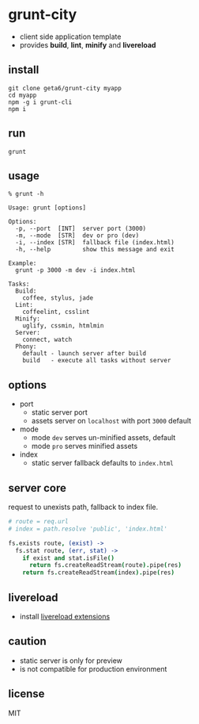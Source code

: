 # grunt-city

* client side application template
* provides **build**, **lint**, **minify** and **livereload**

## install

```
git clone geta6/grunt-city myapp
cd myapp
npm -g i grunt-cli
npm i
```

## run

```
grunt
```

## usage

```
% grunt -h

Usage: grunt [options]

Options:
  -p, --port  [INT]  server port (3000)
  -m, --mode  [STR]  dev or pro (dev)
  -i, --index [STR]  fallback file (index.html)
  -h, --help         show this message and exit

Example:
  grunt -p 3000 -m dev -i index.html

Tasks:
  Build:
    coffee, stylus, jade
  Lint:
    coffeelint, csslint
  Minify:
    uglify, cssmin, htmlmin
  Server:
    connect, watch
  Phony:
    default - launch server after build
    build   - execute all tasks without server
```

## options

* port
  * static server port
  * assets server on `localhost` with port `3000` default
* mode
  * mode `dev` serves un-minified assets, default
  * mode `pro` serves minified assets
* index
  * static server fallback defaults to `index.html`

## server core

request to unexists path, fallback to index file.

```coffee
# route = req.url
# index = path.resolve 'public', 'index.html'

fs.exists route, (exist) ->
  fs.stat route, (err, stat) ->
    if exist and stat.isFile()
      return fs.createReadStream(route).pipe(res)
    return fs.createReadStream(index).pipe(res)
```

## livereload

* install [livereload extensions](http://feedback.livereload.com/knowledgebase/articles/86242-how-do-i-install-and-use-the-browser-extensions-)

## caution

* static server is only for preview
* is not compatible for production environment

## license

MIT
